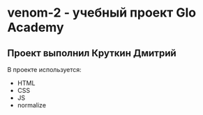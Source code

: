 # venom-2 - учебный проект Glo Academy
## Проект выполнил Круткин Дмитрий

В проекте используется:
- HTML
- CSS
- JS
- normalize
